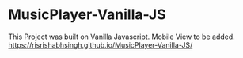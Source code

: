 # MusicPlayer-Vanilla-JS
This Project was built on Vanilla Javascript. 
Mobile View to be added.
https://risrishabhsingh.github.io/MusicPlayer-Vanilla-JS/
